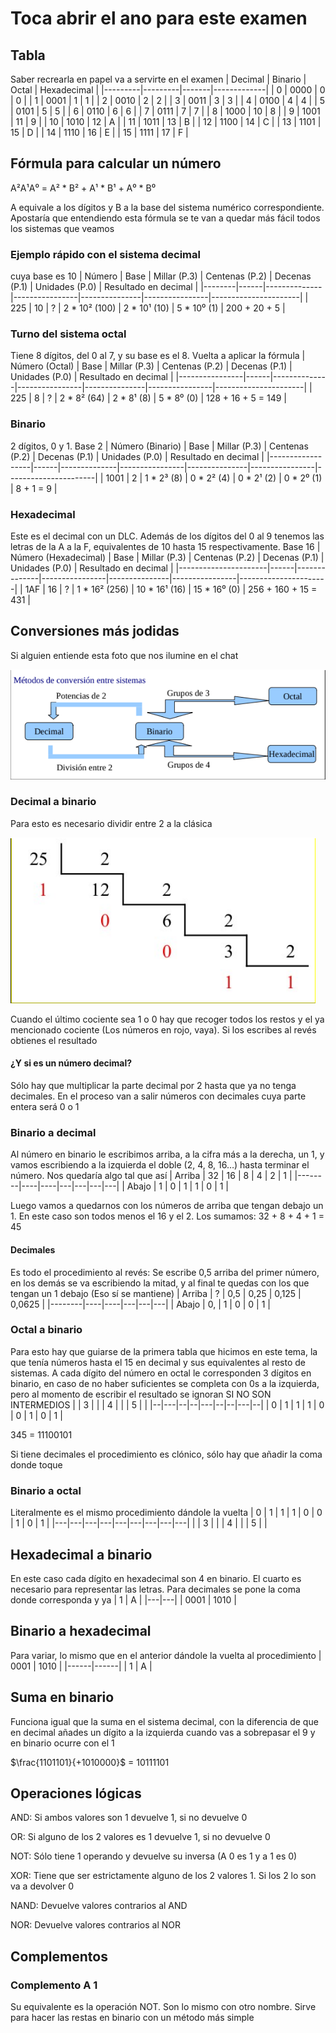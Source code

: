 # Toca abrir el ano para este examen
## Tabla
Saber recrearla en papel va a servirte en el examen
| Decimal | Binario | Octal | Hexadecimal |
|---------|---------|-------|-------------|
| 0 | 0000 | 0 | 0 |
| 1 | 0001 | 1 | 1 |
| 2 | 0010 | 2 | 2 |
| 3 | 0011 | 3 | 3 |
| 4 | 0100 | 4 | 4 |
| 5 | 0101 | 5 | 5 |
| 6 | 0110 | 6 | 6 |
| 7 | 0111 | 7 | 7 |
| 8 | 1000 | 10 | 8 |
| 9 | 1001 | 11 | 9 |
| 10 | 1010 | 12 | A |
| 11 | 1011 | 13 | B |
| 12 | 1100 | 14 | C |
| 13 | 1101 | 15 | D |
| 14 | 1110 | 16 | E |
| 15 | 1111 | 17 | F |

## Fórmula para calcular un número
A²A¹A⁰ = A² * B² + A¹ * B¹ + A⁰ * B⁰

A equivale a los dígitos y B a la base del sistema numérico correspondiente. Apostaría que entendiendo esta fórmula se te van a quedar más fácil todos los sistemas que veamos
### Ejemplo rápido con el sistema decimal
cuya base es 10
| Número | Base | Millar (P.3) | Centenas (P.2) | Decenas (P.1) | Unidades (P.0) | Resultado en decimal |
|--------|------|--------------|----------------|---------------|----------------|----------------------|
| 225 | 10 | ? | 2 * 10² (100) | 2 * 10¹ (10) | 5 * 10⁰ (1) | 200 + 20 + 5 |

### Turno del sistema octal
Tiene 8 dígitos, del 0 al 7, y su base es el 8. Vuelta a aplicar la fórmula
| Número (Octal) | Base | Millar (P.3) | Centenas (P.2) | Decenas (P.1) | Unidades (P.0) | Resultado en decimal |
|----------------|------|--------------|----------------|---------------|----------------|----------------------|
| 225 | 8 | ? | 2 * 8² (64) | 2 * 8¹ (8) | 5 * 8⁰ (0) | 128 + 16 + 5 = 149 |

### Binario
2 dígitos, 0 y 1. Base 2
| Número (Binario) | Base | Millar (P.3) | Centenas (P.2) | Decenas (P.1) | Unidades (P.0) | Resultado en decimal |
|------------------|------|--------------|----------------|---------------|----------------|----------------------|
| 1001 | 2 | 1 * 2³ (8) | 0 * 2² (4) | 0 * 2¹ (2) | 0 * 2⁰ (1) | 8 + 1 = 9 |

### Hexadecimal
Este es el decimal con un DLC. Además de los dígitos del 0 al 9 tenemos las letras de la A a la F, equivalentes de 10 hasta 15 respectivamente. Base 16
| Número (Hexadecimal) | Base | Millar (P.3) | Centenas (P.2) | Decenas (P.1) | Unidades (P.0) | Resultado en decimal |
|----------------------|------|--------------|----------------|---------------|----------------|----------------------|
| 1AF | 16 | ? | 1 * 16² (256) | 10 * 16¹ (16) | 15 * 16⁰ (0) | 256 + 160 + 15 = 431 |

## Conversiones más jodidas
Si alguien entiende esta foto que nos ilumine en el chat

![conversiones](/docs/img/SOM/UD1/conversiones.png)

### Decimal a binario
Para esto es necesario dividir entre 2 a la clásica

![division](/docs/img/SOM/UD1/division.png)

Cuando el último cociente sea 1 o 0 hay que recoger todos los restos y el ya mencionado cociente (Los números en rojo, vaya). Si los escribes al revés obtienes el resultado

#### ¿Y si es un número decimal?
Sólo hay que multiplicar la parte decimal por 2 hasta que ya no tenga decimales. En el proceso van a salir números con decimales cuya parte entera será 0 o 1

### Binario a decimal
Al número en binario le escribimos arriba, a la cifra más a la derecha, un 1, y vamos escribiendo a la izquierda el doble (2, 4, 8, 16…) hasta terminar el número. Nos quedaría algo tal que así
| Arriba | 32 | 16 | 8 | 4 | 2 | 1 |
|--------|----|----|---|---|---|---|
| Abajo | 1 | 0 | 1 | 1 | 0 | 1 |

Luego vamos a quedarnos con los números de arriba que tengan debajo un 1. En este caso son todos menos el 16 y el 2. Los sumamos: 
32 + 8 + 4 + 1 = 45

#### Decimales
Es todo el procedimiento al revés: 
Se escribe 0,5 arriba del primer número, en los demás se va escribiendo la mitad, y al final te quedas con los que tengan un 1 debajo (Eso sí se mantiene)
| Arriba | ? | 0,5 | 0,25 | 0,125 | 0,0625 |
|--------|----|----|---|---|---|
| Abajo | 0, | 1 | 0 | 0 | 1 |

### Octal a binario
Para esto hay que guiarse de la primera tabla que hicimos en este tema, la que tenía números hasta el 15 en decimal y sus equivalentes al resto de sistemas. A cada dígito del número en octal le corresponden 3 dígitos en binario, en caso de no haber suficientes se completa con 0s a la izquierda, pero al momento de escribir el resultado se ignoran SI NO SON INTERMEDIOS
|  | 3 |  |  | 4 |  |  | 5 |  |
|--|---|--|--|---|--|--|---|--|
| 0 | 1 | 1 | 1 | 0 | 0 | 1 | 0 | 1 |

345 = 11100101

Si tiene decimales el procedimiento es clónico, sólo hay que añadir la coma donde toque

### Binario a octal
Literalmente es el mismo procedimiento dándole la vuelta
| 0 | 1 | 1 | 1 | 0 | 0 | 1 | 0 | 1 |
|---|---|---|---|---|---|---|---|---|
|  | 3 |  |  | 4 |  |  | 5 |  |

## Hexadecimal a binario
En este caso cada dígito en hexadecimal son 4 en binario. El cuarto es necesario para representar las letras. Para decimales se pone la coma donde corresponda y ya
| 1 | A |
|---|---|
| 0001 | 1010 |

## Binario a hexadecimal
Para variar, lo mismo que en el anterior dándole la vuelta al procedimiento
| 0001 | 1010 |
|------|------|
| 1 | A |

## Suma en binario
Funciona igual que la suma en el sistema decimal, con la diferencia de que en decimal añades un dígito a la izquierda cuando vas a sobrepasar el 9 y en binario ocurre con el 1

$\frac{1101101}{+1010000}$ = 10111101

## Operaciones lógicas
AND: Si ambos valores son 1 devuelve 1, si no devuelve 0

OR: Si alguno de los 2 valores es 1 devuelve 1, si no devuelve 0

NOT: Sólo tiene 1 operando y devuelve su inversa (A 0 es 1 y a 1 es 0)

XOR: Tiene que ser estrictamente alguno de los 2 valores 1. Si los 2 lo son va a devolver 0

NAND: Devuelve valores contrarios al AND

NOR: Devuelve valores contrarios al NOR


## Complementos
### Complemento A 1
Su equivalente es la operación NOT. Son lo mismo con otro nombre. Sirve para hacer las restas en binario con un método más simple

